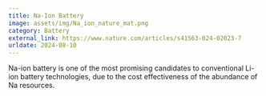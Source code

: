 ```yaml
---
title: Na-Ion Battery
image: assets/img/Na_ion_nature_mat.png
category: Battery
external_link: https://www.nature.com/articles/s41563-024-02023-7
urldate: 2024-08-10
---
```


Na-ion battery is one of the most promising candidates to conventional Li-ion battery technologies, due to the cost effectiveness of the abundance of Na resources.